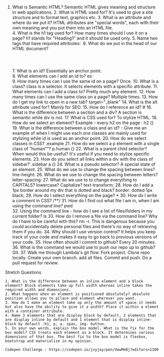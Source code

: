 1. What is Semantic HTML? Semantic HTML gives meaning and structure in web applications. 
    2. What is HTML used for? It's used to give a site structure and to format text, graphics etc.
    3. What is an attribute and where do we put it? HTML attributes are "special words", each with their own meaning and you put them into an HTML file.  
    4. What is the h1 tag used for? How many times should I use it on a page? h1 stands for "Heading1" and it should be used only.
    5. Name two tags that have required attributes: <img href="#"></img> <a href="#"></a>
    6. What do we put in the head of our HTML document? <header></header> 
    7. What is an id? Essentially an anchor point.  
    8. What elements can I add an id to? ex: <div></div> <span></span>
    9. How many times can I use the same id on a page? Once. 
    10. What is a class? class is a selector. It selects elements with a specific attribute.
    11. What elements can I add a class to? Pretty much any element. 
    12. How many times can I use the same class on a page? Multiple times. 
    13. How do I get my link to open in a new tab? target="_blank"
    14. What is the alt attribute used for? Mainly for SEO. 
    15. How do I reference an id? #
    16. What is the difference between a section and a div? A section is semantic while div is not.
    17. What is CSS used for? To stylize HTML. 
    18. How do we select an element? Example - every h2 on the page : h2 {}
    19. What is the difference between a class and an id? - Give me an example of when I might use each one classes are mainly used for stylizing while id is used as an anchor point.
    20. How do we select classes in CSS? .example
    21. How do we select a p element with a single class of “human””? p.human {}
    22. What is a parent child selector? When would this be useful? It's useful if you need to stylize specific elements. 
    23. How do you select all links within a div with the class of sidebar? .sidebar a {}
    24. What is a pseudo selector? A special state of an element.
    25. What do we use to change the spacing between lines? line-height: 
    26. What do we use to change the spacing between letters? letter-spacing: 
    27. What do we use to to change everything to CAPITALS? lowercase? Capitalize? text-transform;
    28. How do I add a 1px border around my div that is dotted and black? border: dotted 1px black;
    29. How do I select everything on the page? *
    30. How do I write a comment in CSS? /**/
    31. How do I find out what file I am in, when I am using the command line? pwd   
    32. Using the command line - how do I see a list of files/folders in my current folder? ls
    33. How do I remove a file via the command line? Why do I have to be careful with this? rm -r. This is dangerous because you could accidentally delete personal files and there's no way of retrieving them if you do. 
    34. Why should I use version control? It helps you keep track of your code and makes it easy to go back to previous versions of your code. 
    35. How often should I commit to github? Every 20 minutes.
    36. What is the command we would use to push our repo up to github? Git. 
    37. Walk me through Lambda's git flow. Fork project. Clone repo locally. Create your own branch. add all files. Commit and push. Do a pull request for review. 

Stretch Questions

    1. What is the difference between an inline element and a block element? Block elements take up full width whereas inline takes the required width and dimensions.
    2. What happens when an element is positioned absolutely? absolute position allows you to p[lace and element wherever you want.
    3. How do I make an element take up only the amount of space it needs but also have the ability to give it a width? Place it within a elemnt with a container attribute. 
    4. Name 3 elements that are display block by default, 2 elements that are display inline by default and 1 element that is display inline-block by default :h1, p, a. span, img. button.
    5. In your own words, explain the box model. What is the fix for the box model? CSS treats each element as a block. It determines various dimensions of that box. The best fix to the box model is flexbox, bootstrap and materialize in my opinion.

    Codepen Challenge : https://codepen.io/jvyjay/pen/VwwMeBj?editors=1100

